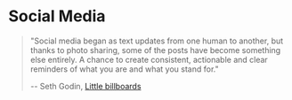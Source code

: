 # Social Media

> "Social media began as text updates from one human to another, but thanks to
> photo sharing, some of the posts have become something else entirely. A chance
> to create consistent, actionable and clear reminders of what you are and what
> you stand for."
> 
> -- Seth Godin, [Little billboards](https://seths.blog/2022/07/little-billboards/)
